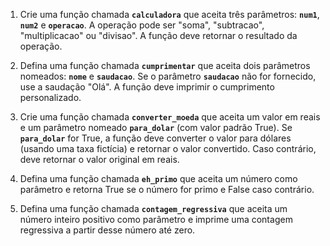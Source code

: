 1. Crie uma função chamada **`calculadora`** que aceita três parâmetros: **`num1`**, **`num2`** e **`operacao`**. A operação pode ser "soma", "subtracao", "multiplicacao" ou "divisao". A função deve retornar o resultado da operação.
        
2. Defina uma função chamada **`cumprimentar`** que aceita dois parâmetros nomeados: **`nome`** e **`saudacao`**. Se o parâmetro **`saudacao`** não for fornecido, use a saudação "Olá". A função deve imprimir o cumprimento personalizado.
        
3. Crie uma função chamada **`converter_moeda`** que aceita um valor em reais e um parâmetro nomeado **`para_dolar`** (com valor padrão True). Se **`para_dolar`** for True, a função deve converter o valor para dólares (usando uma taxa fictícia) e retornar o valor convertido. Caso contrário, deve retornar o valor original em reais.

4. Defina uma função chamada **`eh_primo`** que aceita um número como parâmetro e retorna True se o número for primo e False caso contrário.
        
5. Defina uma função chamada **`contagem_regressiva`** que aceita um número inteiro positivo como parâmetro e imprime uma contagem regressiva a partir desse número até zero.
 